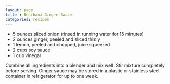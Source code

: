 ```yaml
---
layout: page
title : Benihana Ginger Sauce
categories: recipes
---
```

* 5 ounces sliced onion (rinsed in running water for 15 minutes)
* 2 ounces ginger, peeled and sliced thinly
* 1 lemon, peeled and chopped, juice squeezed
* 2 cups soy sauce
* 1 cup vinegar

Combine all ingredients into a blender and mix well.  Stir mixture completely before serving.  Ginger sauce may be stored in a plastic or stainless steel container in refrigerator for up to one week.


